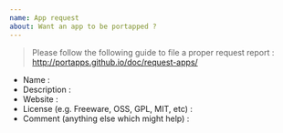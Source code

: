 ```yaml
---
name: App request
about: Want an app to be portapped ?
---
```


> Please follow the following guide to file a proper request report : http://portapps.github.io/doc/request-apps/

* Name : 
* Description : 
* Website : 
* License (e.g. Freeware, OSS, GPL, MIT, etc) : 
* Comment (anything else which might help) : 
